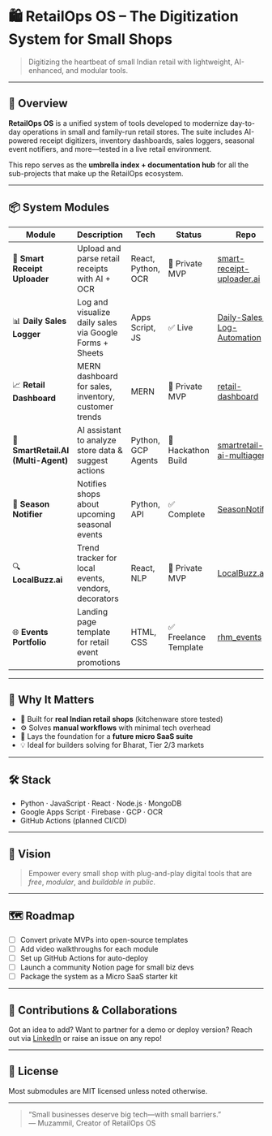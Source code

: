 # 🛍️ RetailOps OS – The Digitization System for Small Shops

> Digitizing the heartbeat of small Indian retail with lightweight, AI-enhanced, and modular tools.

---

## 🧩 Overview

**RetailOps OS** is a unified system of tools developed to modernize day-to-day operations in small and family-run retail stores. The suite includes AI-powered receipt digitizers, inventory dashboards, sales loggers, seasonal event notifiers, and more—tested in a live retail environment.

This repo serves as the **umbrella index + documentation hub** for all the sub-projects that make up the RetailOps ecosystem.

---

## 📦 System Modules

| Module | Description | Tech | Status | Repo |
|--------|-------------|------|--------|------|
| 🧾 **Smart Receipt Uploader** | Upload and parse retail receipts with AI + OCR | React, Python, OCR | 🧪 Private MVP | [smart-receipt-uploader.ai](#) |
| 📊 **Daily Sales Logger** | Log and visualize daily sales via Google Forms + Sheets | Apps Script, JS | ✅ Live | [Daily-Sales-Log-Automation](https://github.com/yourusername/Daily-Sales-Log-Automation) |
| 📈 **Retail Dashboard** | MERN dashboard for sales, inventory, customer trends | MERN | 🧪 Private MVP | [retail-dashboard](#) |
| 🤖 **SmartRetail.AI (Multi-Agent)** | AI assistant to analyze store data & suggest actions | Python, GCP Agents | 🧪 Hackathon Build | [smartretail-ai-multiagent](https://github.com/yourusername/smartretail-ai-multiagent) |
| 🔔 **Season Notifier** | Notifies shops about upcoming seasonal events | Python, API | ✅ Complete | [SeasonNotifier](https://github.com/yourusername/SeasonNotifier) |
| 🔍 **LocalBuzz.ai** | Trend tracker for local events, vendors, decorators | React, NLP | 🧪 Private MVP | [LocalBuzz.ai](#) |
| 🌐 **Events Portfolio** | Landing page template for retail event promotions | HTML, CSS | ✅ Freelance Template | [rhm_events](https://github.com/yourusername/rhm_events) |

---

## 🚀 Why It Matters

- 🏪 Built for **real Indian retail shops** (kitchenware store tested)
- ⚙️ Solves **manual workflows** with minimal tech overhead
- 🧠 Lays the foundation for a **future micro SaaS suite**
- 💡 Ideal for builders solving for Bharat, Tier 2/3 markets

---

## 🛠️ Stack

- Python · JavaScript · React · Node.js · MongoDB  
- Google Apps Script · Firebase · GCP · OCR  
- GitHub Actions (planned CI/CD)

---

## 🧠 Vision

> Empower every small shop with plug-and-play digital tools that are *free*, *modular*, and *buildable in public*.

---

## 🗺️ Roadmap

- [ ] Convert private MVPs into open-source templates
- [ ] Add video walkthroughs for each module
- [ ] Set up GitHub Actions for auto-deploy
- [ ] Launch a community Notion page for small biz devs
- [ ] Package the system as a Micro SaaS starter kit

---

## 🤝 Contributions & Collaborations

Got an idea to add? Want to partner for a demo or deploy version? Reach out via [LinkedIn](https://linkedin.com/in/yourprofile) or raise an issue on any repo!

---

## 📃 License

Most submodules are MIT licensed unless noted otherwise.

---

> “Small businesses deserve big tech—with small barriers.”  
> — Muzammil, Creator of RetailOps OS
